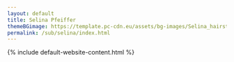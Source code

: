```yaml
---
layout: default
title: Selina Pfeiffer
themeBGimage: https://template.pc-cdn.eu/assets/bg-images/Selina_hairstreak_2525x1683.jpg
permalink: /sub/selina/index.html
---
```


{% include default-website-content.html %}

